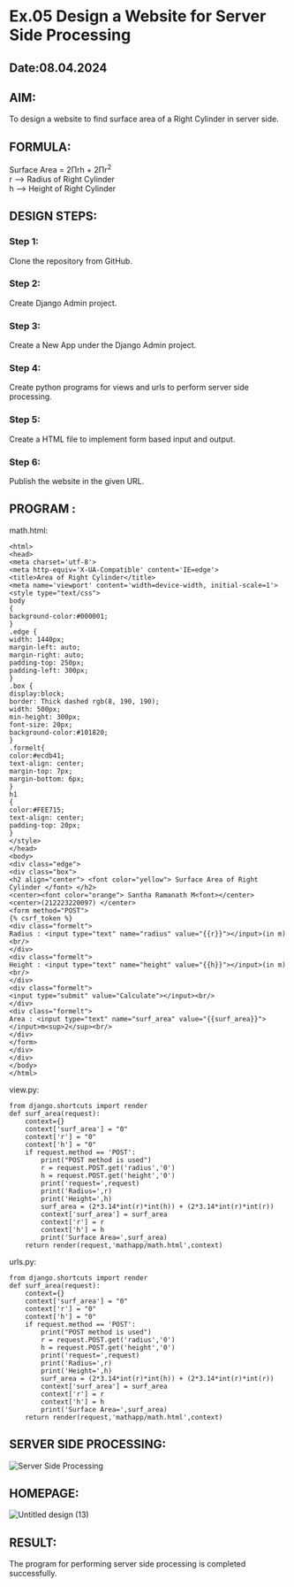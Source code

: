 # Ex.05 Design a Website for Server Side Processing
## Date:08.04.2024

## AIM:
To design a website to find surface area of a Right Cylinder in server side.

## FORMULA:
Surface Area = 2Πrh + 2Πr<sup>2</sup>
<br>r --> Radius of Right Cylinder
<br>h --> Height of Right Cylinder

## DESIGN STEPS:

### Step 1:
Clone the repository from GitHub.

### Step 2:
Create Django Admin project.

### Step 3:
Create a New App under the Django Admin project.

### Step 4:
Create python programs for views and urls to perform server side processing.

### Step 5:
Create a HTML file to implement form based input and output.

### Step 6:
Publish the website in the given URL.

## PROGRAM :
math.html:
```
<html>
<head>
<meta charset='utf-8'>
<meta http-equiv='X-UA-Compatible' content='IE=edge'>
<title>Area of Right Cylinder</title>
<meta name='viewport' content='width=device-width, initial-scale=1'>
<style type="text/css">
body 
{
background-color:#000001;
}
.edge {
width: 1440px;
margin-left: auto;
margin-right: auto;
padding-top: 250px;
padding-left: 300px;
}
.box {
display:block;
border: Thick dashed rgb(8, 190, 190);
width: 500px;
min-height: 300px;
font-size: 20px;
background-color:#101820;
}
.formelt{
color:#ecdb41;
text-align: center;
margin-top: 7px;
margin-bottom: 6px;
}
h1
{
color:#FEE715;
text-align: center;
padding-top: 20px;
}
</style>
</head>
<body>
<div class="edge">
<div class="box">
<h2 align="center"> <font color="yellow"> Surface Area of Right Cylinder </font> </h2>
<center><font color="orange"> Santha Ramanath M<font></center>
<center>(212223220097) </center>
<form method="POST">
{% csrf_token %}
<div class="formelt">
Radius : <input type="text" name="radius" value="{{r}}"></input>(in m)<br/>
</div>
<div class="formelt">
Height : <input type="text" name="height" value="{{h}}"></input>(in m)<br/>
</div>
<div class="formelt">
<input type="submit" value="Calculate"></input><br/>
</div>
<div class="formelt">
Area : <input type="text" name="surf_area" value="{{surf_area}}"></input>m<sup>2</sup><br/>
</div>
</form>
</div>
</div>
</body>
</html>
```
view.py:
```
from django.shortcuts import render
def surf_area(request):
    context={}
    context['surf_area'] = "0"
    context['r'] = "0"
    context['h'] = "0"
    if request.method == 'POST':
        print("POST method is used")
        r = request.POST.get('radius','0')
        h = request.POST.get('height','0')
        print('request=',request)
        print('Radius=',r)
        print('Height=',h)
        surf_area = (2*3.14*int(r)*int(h)) + (2*3.14*int(r)*int(r))
        context['surf_area'] = surf_area
        context['r'] = r
        context['h'] = h
        print('Surface Area=',surf_area)
    return render(request,'mathapp/math.html',context)
```
urls.py:
```
from django.shortcuts import render
def surf_area(request):
    context={}
    context['surf_area'] = "0"
    context['r'] = "0"
    context['h'] = "0"
    if request.method == 'POST':
        print("POST method is used")
        r = request.POST.get('radius','0')
        h = request.POST.get('height','0')
        print('request=',request)
        print('Radius=',r)
        print('Height=',h)
        surf_area = (2*3.14*int(r)*int(h)) + (2*3.14*int(r)*int(r))
        context['surf_area'] = surf_area
        context['r'] = r
        context['h'] = h
        print('Surface Area=',surf_area)
    return render(request,'mathapp/math.html',context)
```
## SERVER SIDE PROCESSING:
![Server Side Processing](https://github.com/Santharamanath/MathServer/assets/149035289/26926087-7ab2-44ed-829b-4a746a8bc15d)

## HOMEPAGE:
![Untitled design (13)](https://github.com/Santharamanath/MathServer/assets/149035289/34384817-7231-435e-99f6-e2058337e3ce)


## RESULT:
The program for performing server side processing is completed successfully.
